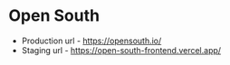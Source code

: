 # Open South

- Production url - https://opensouth.io/
- Staging url - https://open-south-frontend.vercel.app/
